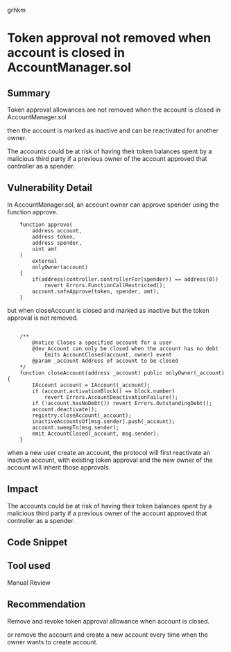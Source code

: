 grhkm
# Token approval not removed when account is closed in AccountManager.sol

## Summary

Token approval allowances are not removed when the account is closed in AccountManager.sol

then the account is marked as inactive and can be reactivated for another owner.

The accounts could be at risk of having their token balances spent by a malicious third party if a previous owner of the account
approved that controller as a spender.

## Vulnerability Detail

In AccountManager.sol, an account owner can approve spender using the function approve.

```
    function approve(
        address account,
        address token,
        address spender,
        uint amt
    )
        external
        onlyOwner(account)
    {
        if(address(controller.controllerFor(spender)) == address(0))
            revert Errors.FunctionCallRestricted();
        account.safeApprove(token, spender, amt);
    }
```

but when closeAccount is closed and marked as inactive but the token approval is not removed.

```

    /**
        @notice Closes a specified account for a user
        @dev Account can only be closed when the account has no debt
            Emits AccountClosed(account, owner) event
        @param _account Address of account to be closed
    */
    function closeAccount(address _account) public onlyOwner(_account) {
        IAccount account = IAccount(_account);
        if (account.activationBlock() == block.number)
            revert Errors.AccountDeactivationFailure();
        if (!account.hasNoDebt()) revert Errors.OutstandingDebt();
        account.deactivate();
        registry.closeAccount(_account);
        inactiveAccountsOf[msg.sender].push(_account);
        account.sweepTo(msg.sender);
        emit AccountClosed(_account, msg.sender);
    }
```

when a new user create an account, the protocol will first reactivate an inactive account,
with existing token approval and the new owner of the account will inherit those approvals.

## Impact

The accounts could be at risk of having their token balances spent by a malicious third party if a previous owner of the account
approved that controller as a spender.

## Code Snippet

## Tool used

Manual Review

## Recommendation

Remove and revoke token approval allowance when account is closed.

or remove the account and create a new account every time when the owner wants to create account.
